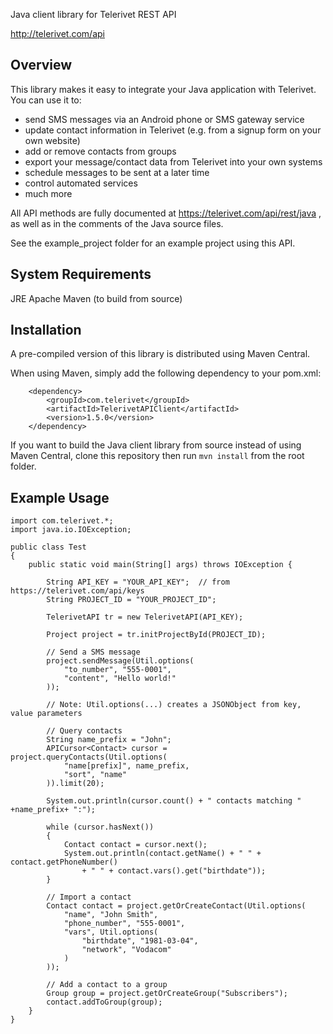 Java client library for Telerivet REST API

http://telerivet.com/api

Overview
--------
This library makes it easy to integrate your Java application with Telerivet.
You can use it to:

- send SMS messages via an Android phone or SMS gateway service
- update contact information in Telerivet (e.g. from a signup form on your own website)
- add or remove contacts from groups
- export your message/contact data from Telerivet into your own systems
- schedule messages to be sent at a later time
- control automated services
- much more

All API methods are fully documented at https://telerivet.com/api/rest/java ,
as well as in the comments of the Java source files.

See the example_project folder for an example project using this API.

System Requirements
-------------------
JRE
Apache Maven (to build from source)

Installation
------------
A pre-compiled version of this library is distributed using Maven Central.

When using Maven, simply add the following dependency to your pom.xml:

```
    <dependency>
        <groupId>com.telerivet</groupId>
        <artifactId>TelerivetAPIClient</artifactId>
        <version>1.5.0</version>
    </dependency>
```

If you want to build the Java client library from source instead of using Maven Central,
clone this repository then run `mvn install` from the root folder.

Example Usage
-------------

```
import com.telerivet.*;
import java.io.IOException;

public class Test
{
    public static void main(String[] args) throws IOException {

        String API_KEY = "YOUR_API_KEY";  // from https://telerivet.com/api/keys
        String PROJECT_ID = "YOUR_PROJECT_ID";

        TelerivetAPI tr = new TelerivetAPI(API_KEY);

        Project project = tr.initProjectById(PROJECT_ID);

        // Send a SMS message
        project.sendMessage(Util.options(
            "to_number", "555-0001",
            "content", "Hello world!"
        ));

        // Note: Util.options(...) creates a JSONObject from key, value parameters

        // Query contacts
        String name_prefix = "John";
        APICursor<Contact> cursor = project.queryContacts(Util.options(
            "name[prefix]", name_prefix,
            "sort", "name"
        )).limit(20);

        System.out.println(cursor.count() + " contacts matching " +name_prefix+ ":");

        while (cursor.hasNext())
        {
            Contact contact = cursor.next();
            System.out.println(contact.getName() + " " + contact.getPhoneNumber()
                + " " + contact.vars().get("birthdate"));
        }

        // Import a contact
        Contact contact = project.getOrCreateContact(Util.options(
            "name", "John Smith",
            "phone_number", "555-0001",
            "vars", Util.options(
                "birthdate", "1981-03-04",
                "network", "Vodacom"
            )
        ));

        // Add a contact to a group
        Group group = project.getOrCreateGroup("Subscribers");
        contact.addToGroup(group);
    }
}
```